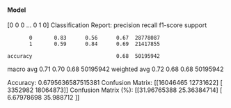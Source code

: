 #### Model
[0 0 0 ... 0 1 0]
Classification Report:
              precision    recall  f1-score   support

           0       0.83      0.56      0.67  28778087
           1       0.59      0.84      0.69  21417855

    accuracy                           0.68  50195942
   macro avg       0.71      0.70      0.68  50195942
weighted avg       0.72      0.68      0.68  50195942

Accuracy: 0.6795636587515381
Confusion Matrix:
[[16046465 12731622]
 [ 3352982 18064873]]
Confusion Matrix (%):
[[31.96765388 25.36384714]
 [ 6.67978698 35.988712  ]]
